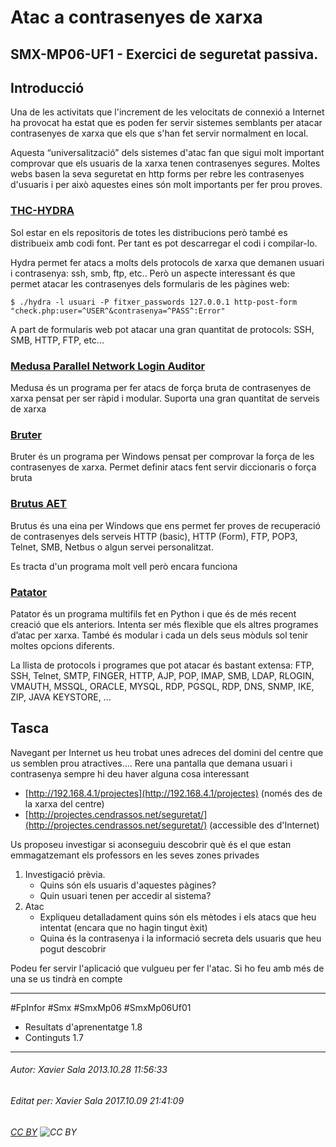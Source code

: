 # Atac a contrasenyes de xarxa
## SMX-MP06-UF1 - Exercici de seguretat passiva. 
Introducció
---------------
Una de les activitats que l'increment de les velocitats de connexió a Internet ha provocat ha estat que es poden fer servir sistemes semblants per atacar contrasenyes de xarxa que els que s'han fet servir normalment en local. 

Aquesta “universalització” dels sistemes d'atac fan que sigui molt important comprovar que els usuaris de la xarxa tenen contrasenyes segures. Moltes webs basen la seva seguretat en http forms per rebre les contrasenyes d'usuaris i per això aquestes eines són molt importants per fer prou proves. 

### [THC-HYDRA](http://thc.org/thc-hydra/)
Sol estar en els repositoris de totes les distribucions però també es distribueix amb codi font. Per tant es pot descarregar el codi i compilar-lo.

Hydra permet fer atacs a molts dels protocols de xarxa que demanen usuari i contrasenya: ssh, smb, ftp, etc.. Però un aspecte interessant és que permet atacar les contrasenyes dels formularis de les pàgines web:

    $ ./hydra -l usuari -P fitxer_passwords 127.0.0.1 http-post-form "check.php:user=^USER^&contrasenya=^PASS^:Error"

A part de formularis web pot atacar una gran quantitat de protocols: SSH, SMB, HTTP, FTP, etc...

### [Medusa Parallel Network Login Auditor](http://www.foofus.net/~jmk/medusa/medusa.html) 
Medusa és un programa per fer atacs de força bruta de contrasenyes de xarxa pensat per ser ràpid i modular. Suporta una gran quantitat de serveis de xarxa

### [Bruter](http://sourceforge.net/projects/worawita/)
Bruter és un programa per Windows pensat per comprovar la força de les contrasenyes de xarxa. Permet definir atacs fent servir diccionaris o força bruta

### [Brutus AET](http://www.hoobie.net/brutus/brutus-download.html)
Brutus és una eina per Windows que ens permet fer proves de recuperació de contrasenyes dels serveis HTTP (basic), HTTP (Form), FTP, POP3, Telnet, SMB, Netbus o algun servei personalitzat. 

Es tracta d'un programa molt vell però encara funciona

### [Patator](https://github.com/lanjelot/patator)

Patator és un programa multifils fet en Python i que és de més recent creació que els anteriors. Intenta ser més flexible que els altres programes d’atac per xarxa. També és modular i cada un dels seus mòduls sol tenir moltes opcions diferents.

La llista de protocols i programes que pot atacar és bastant extensa: FTP, SSH, Telnet, SMTP, FINGER, HTTP, AJP, POP, IMAP, SMB, LDAP, RLOGIN, VMAUTH, MSSQL, ORACLE, MYSQL, RDP, PGSQL, RDP, DNS, SNMP, IKE, ZIP, JAVA KEYSTORE,  ...


Tasca
----------
Navegant per Internet us heu trobat unes adreces del domini del centre que us semblen prou atractives.... Rere una pantalla que demana usuari i contrasenya sempre hi deu haver alguna cosa interessant

* [http://192.168.4.1/projectes](http://192.168.4.1/projectes) (només des de la xarxa del centre)
* [http://projectes.cendrassos.net/seguretat/](http://projectes.cendrassos.net/seguretat/) (accessible des d'Internet)

Us proposeu investigar si aconseguiu descobrir què és el que estan emmagatzemant els professors en les seves zones privades

1. Investigació prèvia.
    * Quins són els usuaris d'aquestes pàgines? 
    * Quin usuari tenen per accedir al sistema?
2. Atac
    * Expliqueu detalladament quins són els mètodes i els atacs que heu intentat (encara que no hagin tingut èxit)
    * Quina és la contrasenya i la informació secreta dels usuaris que heu pogut descobrir

Podeu fer servir l'aplicació que vulgueu per fer l'atac. Si ho feu amb més de una se us tindrà en compte

---

#FpInfor #Smx #SmxMp06 #SmxMp06Uf01

* Resultats d'aprenentatge 1.8
* Continguts 1.7
---

###### Autor: Xavier Sala 2013.10.28 11:56:33
###### Editat per: Xavier Sala 2017.10.09 21:41:09
###### [CC BY](https://creativecommons.org/licenses/by/4.0/) ![CC BY](https://licensebuttons.net/l/by/3.0/80x15.png)
